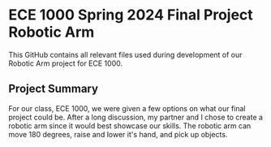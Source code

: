 # ECE 1000 Spring 2024 Final Project Robotic Arm
This GitHub contains all relevant files used during development of our Robotic Arm project for ECE 1000.

## Project Summary
For our class, ECE 1000, we were given a few options on what our final project could be. After a long discussion, my partner and I chose to create a robotic arm since it would best showcase our skills. The robotic arm can move 180 degrees, raise and lower it's hand, and pick up objects. 
